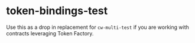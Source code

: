 # token-bindings-test

Use this as a drop in replacement for `cw-multi-test` if you are working with contracts leveraging Token Factory.
